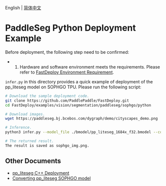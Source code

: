 English | [简体中文](README_CN.md)
# PaddleSeg Python Deployment Example

Before deployment, the following step need to be confirmed:

- 1. Hardware and software environment meets the requirements. Please refer to [FastDeploy Environment Requirement](../../../../../../docs/en/build_and_install/sophgo.md).

`infer.py` in this directory provides a quick example of deployment of the pp_liteseg model on SOPHGO TPU. Please run the following script:

```bash
# Download the sample deployment code.
git clone https://github.com/PaddlePaddle/FastDeploy.git
cd FastDeploy/examples/vision/segmentation/paddleseg/sophgo/python

# Download images.
wget https://paddleseg.bj.bcebos.com/dygraph/demo/cityscapes_demo.png

# Inference.
python3 infer.py --model_file ./bmodel/pp_liteseg_1684x_f32.bmodel --config_file ./bmodel/deploy.yaml --image cityscapes_demo.png

# The returned result.
The result is saved as sophgo_img.png.
```

## Other Documents
- [pp_liteseg C++ Deployment](../cpp)
- [Converting pp_liteseg SOPHGO model](../README.md)

